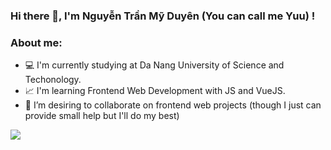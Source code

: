 ### Hi there 👋, I'm Nguyễn Trần Mỹ Duyên (You can call me Yuu) !

### About me: 

- 💻 I'm currently studying at Da Nang University of Science and Techonology.<br>
- 📈 I'm learning Frontend Web Development with JS and VueJS.<br>
- 👯 I’m desiring to collaborate on frontend web projects (though I just can provide small help but I'll do my best)<br>

<!-- - 🔭 I’m currently working on ...
- 🌱 I’m currently learning ...
- 👯 I’m looking to collaborate on ...
- 🤔 I’m looking for help with ...
- 💬 Ask me about ...
- 📫 How to reach me: ...
- 😄 Pronouns: ...
- ⚡ Fun fact: ...
 -->

<img src="https://github-readme-stats.vercel.app/api?username=nt-myduyen&&show_icons=true&title_color=00ffff&icon_color=cc66ff&text_color=daf7dc&bg_color=1e2731">

